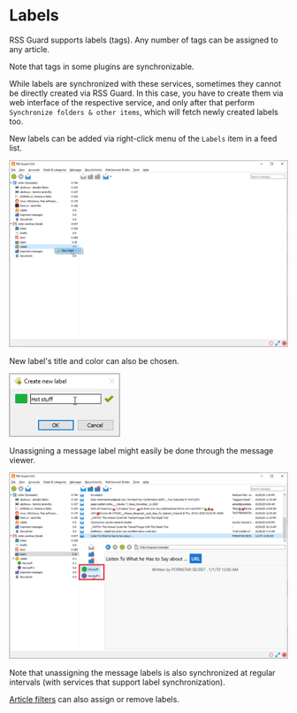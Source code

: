 Labels
======
RSS Guard supports labels (tags). Any number of tags can be assigned to any article.

Note that tags in some plugins are synchronizable. 

While labels are synchronized with these services, sometimes they cannot be directly created via RSS Guard. In this case, you have to create them via web interface of the respective service, and only after that perform `Synchronize folders & other items`, which will fetch newly created labels too.

New labels can be added via right-click menu of the `Labels` item in a feed list.

<img alt="alt-img" src="images/label-menu.png" width="600px">

New label's title and color can also be chosen.

<img alt="alt-img" src="images/label-dialog.png" width="200px">

Unassigning a message label might easily be done through the message viewer.

<img alt="alt-img" src="images/label-assign.png" width="600px">

Note that unassigning the message labels is also synchronized at regular intervals (with services that support label synchronization).

[Article filters](filters) can also assign or remove labels.